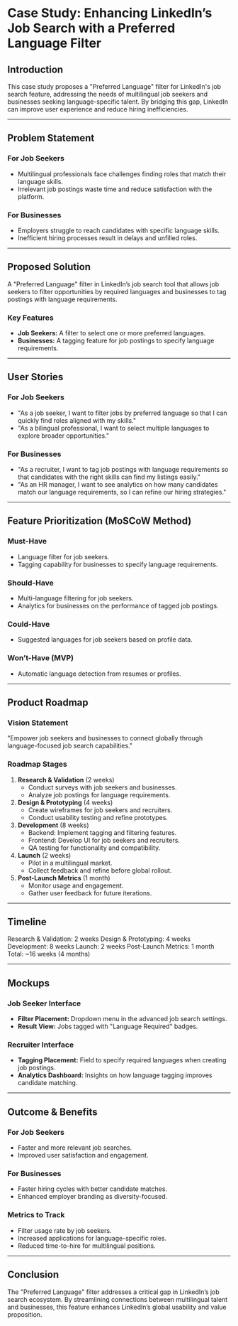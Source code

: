 # Case Study: Enhancing LinkedIn’s Job Search with a Preferred Language Filter

## Introduction
This case study proposes a "Preferred Language" filter for LinkedIn's job search feature, addressing the needs of multilingual job seekers and businesses seeking language-specific talent. By bridging this gap, LinkedIn can improve user experience and reduce hiring inefficiencies.

---

## Problem Statement

### For Job Seekers
- Multilingual professionals face challenges finding roles that match their language skills.
- Irrelevant job postings waste time and reduce satisfaction with the platform.

### For Businesses
- Employers struggle to reach candidates with specific language skills.
- Inefficient hiring processes result in delays and unfilled roles.

---

## Proposed Solution
A "Preferred Language" filter in LinkedIn’s job search tool that allows job seekers to filter opportunities by required languages and businesses to tag postings with language requirements.

### Key Features
- **Job Seekers:** A filter to select one or more preferred languages.
- **Businesses:** A tagging feature for job postings to specify language requirements.

---

## User Stories

### For Job Seekers
- "As a job seeker, I want to filter jobs by preferred language so that I can quickly find roles aligned with my skills."
- "As a bilingual professional, I want to select multiple languages to explore broader opportunities."

### For Businesses
- "As a recruiter, I want to tag job postings with language requirements so that candidates with the right skills can find my listings easily."
- "As an HR manager, I want to see analytics on how many candidates match our language requirements, so I can refine our hiring strategies."

---

## Feature Prioritization (MoSCoW Method)

### Must-Have
- Language filter for job seekers.
- Tagging capability for businesses to specify language requirements.

### Should-Have
- Multi-language filtering for job seekers.
- Analytics for businesses on the performance of tagged job postings.

### Could-Have
- Suggested languages for job seekers based on profile data.

### Won’t-Have (MVP)
- Automatic language detection from resumes or profiles.

---

## Product Roadmap

### Vision Statement
"Empower job seekers and businesses to connect globally through language-focused job search capabilities."

### Roadmap Stages
1. **Research & Validation** (2 weeks)
   - Conduct surveys with job seekers and businesses.
   - Analyze job postings for language requirements.
2. **Design & Prototyping** (4 weeks)
   - Create wireframes for job seekers and recruiters.
   - Conduct usability testing and refine prototypes.
3. **Development** (8 weeks)
   - Backend: Implement tagging and filtering features.
   - Frontend: Develop UI for job seekers and recruiters.
   - QA testing for functionality and compatibility.
4. **Launch** (2 weeks)
   - Pilot in a multilingual market.
   - Collect feedback and refine before global rollout.
5. **Post-Launch Metrics** (1 month)
   - Monitor usage and engagement.
   - Gather user feedback for future iterations.

---

## Timeline

Research & Validation: 2 weeks
Design & Prototyping: 4 weeks
Development: 8 weeks
Launch: 2 weeks
Post-Launch Metrics: 1 month Total: ~16 weeks (4 months)


---

## Mockups

### Job Seeker Interface
- **Filter Placement:** Dropdown menu in the advanced job search settings.
- **Result View:** Jobs tagged with "Language Required" badges.

### Recruiter Interface
- **Tagging Placement:** Field to specify required languages when creating job postings.
- **Analytics Dashboard:** Insights on how language tagging improves candidate matching.

---

## Outcome & Benefits

### For Job Seekers
- Faster and more relevant job searches.
- Improved user satisfaction and engagement.

### For Businesses
- Faster hiring cycles with better candidate matches.
- Enhanced employer branding as diversity-focused.

### Metrics to Track
- Filter usage rate by job seekers.
- Increased applications for language-specific roles.
- Reduced time-to-hire for multilingual positions.

---

## Conclusion
The "Preferred Language" filter addresses a critical gap in LinkedIn’s job search ecosystem. By streamlining connections between multilingual talent and businesses, this feature enhances LinkedIn’s global usability and value proposition.
